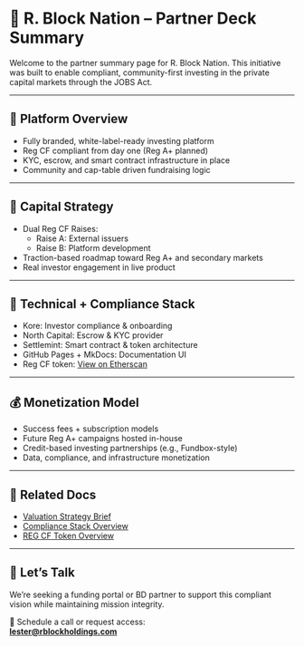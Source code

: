 # 🚀 R. Block Nation – Partner Deck Summary

Welcome to the partner summary page for R. Block Nation. This initiative was built to enable compliant, community-first investing in the private capital markets through the JOBS Act.

---

## 🧩 Platform Overview

- Fully branded, white-label-ready investing platform
- Reg CF compliant from day one (Reg A+ planned)
- KYC, escrow, and smart contract infrastructure in place
- Community and cap-table driven fundraising logic

---

## 🎯 Capital Strategy

- Dual Reg CF Raises:
  - Raise A: External issuers
  - Raise B: Platform development
- Traction-based roadmap toward Reg A+ and secondary markets
- Real investor engagement in live product

---

## 🧠 Technical + Compliance Stack

- Kore: Investor compliance & onboarding
- North Capital: Escrow & KYC provider
- Settlemint: Smart contract & token architecture
- GitHub Pages + MkDocs: Documentation UI
- Reg CF token: [View on Etherscan](https://sepolia.etherscan.io/address/0x769780C2BA4492Ac4B0C3C38fbD0B2CB4bb9Ba5f#code)

---

## 💰 Monetization Model

- Success fees + subscription models
- Future Reg A+ campaigns hosted in-house
- Credit-based investing partnerships (e.g., Fundbox-style)
- Data, compliance, and infrastructure monetization

---

## 🔗 Related Docs

- [Valuation Strategy Brief](valuation-strategy-brief.md)
- [Compliance Stack Overview](../ForInvestors/compliance-stack.md)
- [REG CF Token Overview](../ForInvestors/RegCFToken.md)

---

## 🤝 Let’s Talk

We’re seeking a funding portal or BD partner to support this compliant vision while maintaining mission integrity.

📧 Schedule a call or request access:  
**lester@rblockholdings.com**

